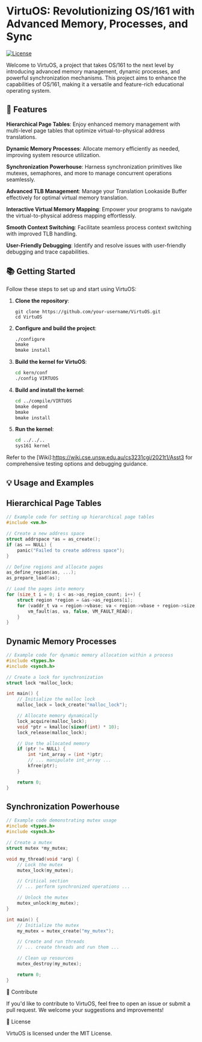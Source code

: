 # VirtuOS: Revolutionizing OS/161 with Advanced Memory, Processes, and Sync

[![License](https://img.shields.io/badge/license-MIT-blue.svg)](LICENSE)

Welcome to VirtuOS, a project that takes OS/161 to the next level by introducing advanced memory management, dynamic processes, and powerful synchronization mechanisms. This project aims to enhance the capabilities of OS/161, making it a versatile and feature-rich educational operating system.

## 🚀 Features

 **Hierarchical Page Tables**: Enjoy enhanced memory management with multi-level page tables that optimize virtual-to-physical address translations.

 **Dynamic Memory Processes**: Allocate memory efficiently as needed, improving system resource utilization.

 **Synchronization Powerhouse**: Harness synchronization primitives like mutexes, semaphores, and more to manage concurrent operations seamlessly.

 **Advanced TLB Management**: Manage your Translation Lookaside Buffer effectively for optimal virtual memory translation.

 **Interactive Virtual Memory Mapping**: Empower your programs to navigate the virtual-to-physical address mapping effortlessly.

 **Smooth Context Switching**: Facilitate seamless process context switching with improved TLB handling.

 **User-Friendly Debugging**: Identify and resolve issues with user-friendly debugging and trace capabilities.
    
## 📚 Getting Started

Follow these steps to set up and start using VirtuOS:

1. **Clone the repository**:
   ```shell
   git clone https://github.com/your-username/VirtuOS.git
   cd VirtuOS
   ```

2. **Configure and build the project**:

    ```bash
    ./configure
    bmake
    bmake install
    ```
3. **Build the kernel for VirtuOS**:

   ```bash
   cd kern/conf
   ./config VIRTUOS
   ```

4. **Build and install the kernel**:

    ```bash
    cd ../compile/VIRTUOS
    bmake depend
    bmake
    bmake install
   ```
    
5. **Run the kernel**:

   ```bash
   cd ../../..
   sys161 kernel
   ```
Refer to the [Wiki]:https://wiki.cse.unsw.edu.au/cs3231cgi/2021t1/Asst3 for comprehensive testing options and debugging guidance.

## 💡 Usage and Examples

## Hierarchical Page Tables

```c
// Example code for setting up hierarchical page tables
#include <vm.h>

// Create a new address space
struct addrspace *as = as_create();
if (as == NULL) {
    panic("Failed to create address space");
}

// Define regions and allocate pages
as_define_region(as, ...);
as_prepare_load(as);

// Load the pages into memory
for (size_t i = 0; i < as->as_region_count; i++) {
    struct region *region = &as->as_regions[i];
    for (vaddr_t va = region->vbase; va < region->vbase + region->size; va += PAGE_SIZE) {
        vm_fault(as, va, false, VM_FAULT_READ);
    }
}
```

## Dynamic Memory Processes

```c
// Example code for dynamic memory allocation within a process
#include <types.h>
#include <synch.h>

// Create a lock for synchronization
struct lock *malloc_lock;

int main() {
    // Initialize the malloc lock
    malloc_lock = lock_create("malloc_lock");

    // Allocate memory dynamically
    lock_acquire(malloc_lock);
    void *ptr = kmalloc(sizeof(int) * 10);
    lock_release(malloc_lock);

    // Use the allocated memory
    if (ptr != NULL) {
        int *int_array = (int *)ptr;
        // ... manipulate int_array ...
        kfree(ptr);
    }

    return 0;
}
```

## Synchronization Powerhouse

```c
// Example code demonstrating mutex usage
#include <types.h>
#include <synch.h>

// Create a mutex
struct mutex *my_mutex;

void my_thread(void *arg) {
    // Lock the mutex
    mutex_lock(my_mutex);

    // Critical section
    // ... perform synchronized operations ...

    // Unlock the mutex
    mutex_unlock(my_mutex);
}

int main() {
    // Initialize the mutex
    my_mutex = mutex_create("my_mutex");

    // Create and run threads
    // ... create threads and run them ...

    // Clean up resources
    mutex_destroy(my_mutex);

    return 0;
}
```
🌟 Contribute

If you'd like to contribute to VirtuOS, feel free to open an issue or submit a pull request. We welcome your suggestions and improvements!

📝 License

VirtuOS is licensed under the MIT License.
